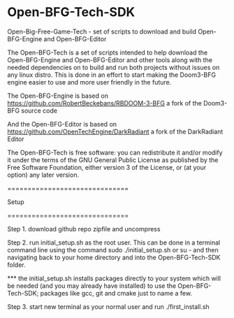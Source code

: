 Open-BFG-Tech-SDK
==============================

Open-Big-Free-Game-Tech - set of scripts to download and build Open-BFG-Engine and Open-BFG-Editor

The Open-BFG-Tech is a set of scripts intended to help download the Open-BFG-Engine and Open-BFG-Editor and other tools along with the needed dependencies on to build and run both projects without issues on any linux distro. This is done in an effort to start making the Doom3-BFG engine easier to use and more user friendly in the future.

The Open-BFG-Engine is based on https://github.com/RobertBeckebans/RBDOOM-3-BFG a fork of the Doom3-BFG source code 

And the Open-BFG-Editor is based on https://github.com/OpenTechEngine/DarkRadiant a fork of the DarkRadiant Editor

The Open-BFG-Tech is free software: you can redistribute it and/or modify
it under the terms of the GNU General Public License as published by
the Free Software Foundation, either version 3 of the License, or
(at your option) any later version.

==============================

Setup

==============================

Step 1. download github repo zipfile and uncompress

Step 2. run initial_setup.sh as the root user. This can be done in a terminal command line using the command sudo ./initial_setup.sh or su - and then navigating back to your home directory and into the Open-BFG-Tech-SDK folder.

*** the initial_setup.sh installs packages directly to your system which will be needed (and you may already have installed) to use the Open-BFG-Tech-SDK; packages like gcc, git and cmake just to name a few.

Step 3. start new terminal as your normal user and run ./first_install.sh
